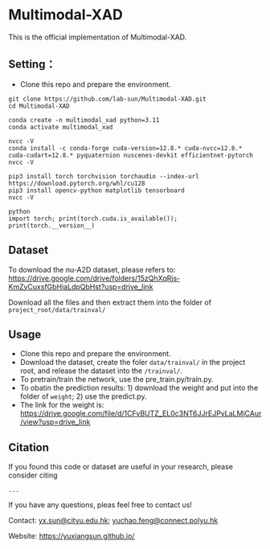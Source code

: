 # Multimodal-XAD
This is the official implementation of Multimodal-XAD.

## Setting：
* Clone this repo and prepare the environment.
```
git clone https://github.com/lab-sun/Multimodal-XAD.git
cd Multimodal-XAD

conda create -n multimodal_xad python=3.11
conda activate multimodal_xad

nvcc -V
conda install -c conda-forge cuda-version=12.8.* cuda-nvcc=12.8.* cuda-cudart=12.8.* pyquaternion nuscenes-devkit efficientnet-pytorch 
nvcc -V

pip3 install torch torchvision torchaudio --index-url https://download.pytorch.org/whl/cu128
pip3 install opencv-python matplotlib tensorboard
nvcc -V

python
import torch; print(torch.cuda.is_available()); print(torch.__version__)

```

## Dataset
To download the nu-A2D dataset, please refers to: https://drive.google.com/drive/folders/15zQhXqRjs-KmZyCuxsfGbHiaLdpQbHst?usp=drive_link

Download all the files and then extract them into the folder of `project_root/data/trainval/`


## Usage
* Clone this repo and prepare the environment.
* Download the dataset, create the foler `data/trainval/` in the project root, and release the dataset into the `/trainval/`.
* To pretrain/train the network, use the pre_train.py/train.py.
* To obatin the prediction results: 1) download the weight and put into the folder of `weight`; 2) use the predict.py.
* The link for the weight is: https://drive.google.com/file/d/1CFvBUTZ_EL0c3NT6JJrEJPyLaLMjCAur/view?usp=drive_link

## Citation
If you found this code or dataset are useful in your research, please consider citing
```
...
```
If you have any questions, pleas feel free to contact us!

Contact: yx.sun@cityu.edu.hk; yuchao.feng@connect.polyu.hk

Website: https://yuxiangsun.github.io/
